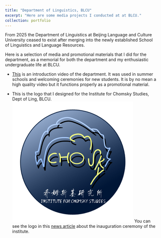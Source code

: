 ```yaml
---
title: "Department of Linguistics, BLCU"
excerpt: "Here are some media projects I conducted at at BLCU."
collection: portfolio
---
```

From 2025 the Department of Linguistics at Beijing Language and Culture University ceased to exist after merging into the newly established School of Linguistics and Language Resources. 

Here is a selection of media and promotional materials that I did for the department, as a memorial for both the department and my enthusiastic undergraduate life at BLCU. 

- [This](https://drive.google.com/file/d/1M0Zj2pARIWMfaCPQppBNxa6DqPDYUhGX/view?usp=sharing) is an introduction video of the department. It was used in summer schools and welcoming ceremonies for new students. It is by no mean a high quality video but it functions properly as a promotional material.

- This is the logo that I designed for the Institute for Chomsky Studies, Dept of Ling, BLCU.
<br/><img src='/images/logo-test4-min.png'>
You can see the logo in this [news article](https://news.sciencenet.cn/htmlnews/2022/9/486677.shtm) about the inauguration ceremony of the institute.


